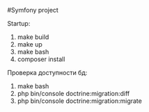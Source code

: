 #Symfony project

Startup:
1. make build
2. make up
3. make bash
4. composer install

Проверка доступности бд:
1. make bash
2. php bin/console doctrine:migration:diff
3. php bin/console doctrine:migration:migrate
